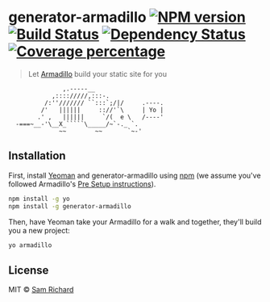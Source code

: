 # generator-armadillo [![NPM version][npm-image]][npm-url] [![Build Status][travis-image]][travis-url] [![Dependency Status][daviddm-image]][daviddm-url] [![Coverage percentage][coveralls-image]][coveralls-url]
> Let [Armadillo](https://github.com/Snugug/gulp-armadillo) build your static site for you

```
               ,.-----__
            ,:::://///,:::-.
          /:''/////// ``:::`;/|/     .----.
         /'   ||||||     :://'`\     | Yo |
        .' ,   ||||||     `/(  e \   /----'
  -===~__-'\__X_`````\_____/~`-._ `.
              ~~        ~~       `~-'
```

## Installation

First, install [Yeoman](http://yeoman.io) and generator-armadillo using [npm](https://www.npmjs.com/) (we assume you've followed Armadillo's [Pre Setup instructions](https://github.com/Snugug/gulp-armadillo/wiki/Developing-with-the-Armadillo#pre-setup)).

```bash
npm install -g yo
npm install -g generator-armadillo
```

Then, have Yeoman take your Armadillo for a walk and together, they'll build you a new project:

```bash
yo armadillo
```

## License

MIT © [Sam Richard](https://snugug.com/)

[npm-image]: https://badge.fury.io/js/generator-armadillo.svg
[npm-url]: https://npmjs.org/package/generator-armadillo
[travis-image]: https://travis-ci.org/snugug/generator-armadillo.svg?branch=master
[travis-url]: https://travis-ci.org/snugug/generator-armadillo
[daviddm-image]: https://david-dm.org/snugug/generator-armadillo.svg?theme=shields.io
[daviddm-url]: https://david-dm.org/snugug/generator-armadillo
[coveralls-image]: https://coveralls.io/repos/snugug/generator-armadillo/badge.svg
[coveralls-url]: https://coveralls.io/r/snugug/generator-armadillo
